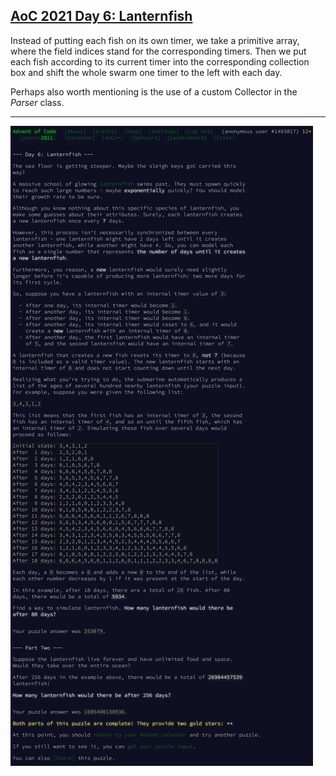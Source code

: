 ## [AoC 2021 Day 6: Lanternfish](https://adventofcode.com/2021/day/6)

Instead of putting each fish on its own timer, we take a primitive array, where the field indices stand for the corresponding timers. Then we put each fish according to its current timer into the corresponding collection box and shift the whole swarm one timer to the left with each day.

Perhaps also worth mentioning is the use of a custom Collector in the *Parser* class.

---

![AoC 2021 Day 6](../day06--Lanternfish.png?raw=true)
